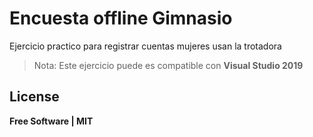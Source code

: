# Encuesta offline Gimnasio

Ejercicio practico para registrar cuentas mujeres usan la trotadora

> Nota: Este ejercicio puede es compatible con **Visual Studio 2019**

## License

**Free Software | MIT**

